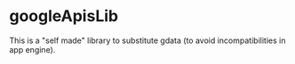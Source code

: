 googleApisLib
=============

This is a "self made" library to substitute gdata (to avoid incompatibilities in app engine).